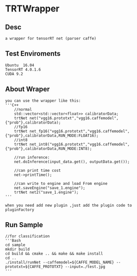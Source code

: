 # TRTWrapper

## Desc

    a wrapper for tensorRT net (parser caffe)

## Test Enviroments

    Ubuntu  16.04
    TensorRT 4.0.1.6
    CUDA 9.2

## About Wraper

    you can use the wrapper like this:
    '''C++
        //normal
        std::vector<std::vector<float>> calibratorData;
        trtNet net("vgg16.prototxt","vgg16.caffemodel",{"prob"},calibratorData);
        //fp16
        trtNet net_fp16("vgg16.prototxt","vgg16.caffemodel",{"prob"},calibratorData,RUN_MODE:FLOAT16);
        //int8
        trtNet net_int8("vgg16.prototxt","vgg16.caffemodel",{"prob"},calibratorData,RUN_MODE:INT8);

        //run inference:
        net.doInference(input_data.get(), outputData.get());

        //can print time cost
        net->printTime();

        //can write to engine and load From engine
        net.saveEngine("save_1.engine");
        trtNet net2("save_1.engine");
    '''

    when you need add new plugin ,just add the plugin code to pluginFactory

## Run Sample

    //for classification
    '''Bash
    cd sample
    mkdir build
    cd build && cmake .. && make && make install
    cd ..
    ./install/runNet --caffemodel=${CAFFE_MODEL_NAME} --prototxt=${CAFFE_PROTOTXT} --input=./test.jpg
    '''